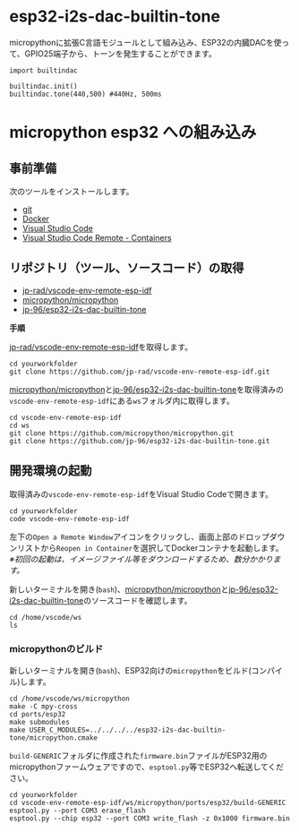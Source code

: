 # esp32-i2s-dac-builtin-tone

micropythonに拡張C言語モジュールとして組み込み、ESP32の内臓DACを使って、GPIO25端子から、トーンを発生することができます。

```
import builtindac

builtindac.init()
builtindac.tone(440,500) #440Hz, 500ms
```


# micropython esp32 への組み込み

## 事前準備

次のツールをインストールします。

- [git](https://git-scm.com/)
- [Docker](https://www.docker.com/)
- [Visual Studio Code](https://code.visualstudio.com/)
- [Visual Studio Code Remote - Containers](https://code.visualstudio.com/docs/remote/containers)


## リポジトリ（ツール、ソースコード）の取得

- [jp-rad/vscode-env-remote-esp-idf](https://github.com/jp-rad/vscode-env-remote-esp-idf)
- [micropython/micropython](https://github.com/micropython/micropython)
- [jp-96/esp32-i2s-dac-builtin-tone](https://github.com/jp-96/esp32-i2s-dac-builtin-tone)


**手順**

[jp-rad/vscode-env-remote-esp-idf](https://github.com/jp-rad/vscode-env-remote-esp-idf)を取得します。

```
cd yourworkfolder
git clone https://github.com/jp-rad/vscode-env-remote-esp-idf.git
```

[micropython/micropython](https://github.com/micropython/micropython)と[jp-96/esp32-i2s-dac-builtin-tone](https://github.com/jp-96/esp32-i2s-dac-builtin-tone)を取得済みの`vscode-env-remote-esp-idf`にある`ws`フォルダ内に取得します。

```
cd vscode-env-remote-esp-idf
cd ws
git clone https://github.com/micropython/micropython.git
git clone https://github.com/jp-96/esp32-i2s-dac-builtin-tone.git
```

## 開発環境の起動

取得済みの`vscode-env-remote-esp-idf`をVisual Studio Codeで開きます。

```
cd yourworkfolder
code vscode-env-remote-esp-idf
```

左下の`Open a Remote Window`アイコンをクリックし、画面上部のドロップダウンリストから`Reopen in Container`を選択してDockerコンテナを起動します。  
*※初回の起動は、イメージファイル等をダウンロードするため、数分かかります。*

新しいターミナルを開き(`bash`)、[micropython/micropython](https://github.com/micropython/micropython)と[jp-96/esp32-i2s-dac-builtin-tone](https://github.com/jp-96/esp32-i2s-dac-builtin-tone)のソースコードを確認します。
```
cd /home/vscode/ws
ls
```

### micropythonのビルド

新しいターミナルを開き(`bash`)、ESP32向けの`micropython`をビルド(コンパイル)します。
```
cd /home/vscode/ws/micropython
make -C mpy-cross
cd ports/esp32
make submodules
make USER_C_MODULES=../../../../esp32-i2s-dac-builtin-tone/micropython.cmake
```

`build-GENERIC`フォルダに作成された`firmware.bin`ファイルがESP32用のmicropythonファームウェアですので、`esptool.py`等でESP32へ転送してください。

```
cd yourworkfolder
cd vscode-env-remote-esp-idf/ws/micropython/ports/esp32/build-GENERIC
esptool.py --port COM3 erase_flash
esptool.py --chip esp32 --port COM3 write_flash -z 0x1000 firmware.bin
```
